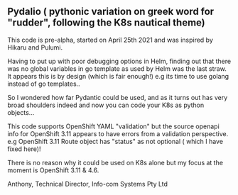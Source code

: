 ## Pydalio ( pythonic variation on greek word for "rudder", following the K8s nautical theme)

This code is pre-alpha, started on April 25th 2021 and was inspired by Hikaru and Pulumi.

Having to put up with poor debugging options in Helm, finding out that there was no global variables in go template as used by Helm was the last straw. It appears this is by design (which is fair enough!) e.g its time to use golang instead of go templates..

So I wondered how far Pydantic could be used, and as it turns out has very broad shoulders indeed and now you can code your K8s as python objects...

This code supports OpenShift YAML "validation" but the source openapi info for OpenShift 3.11 appears to have errors from a validation perspective. e.g OpenShift 3.11 Route object has "status" as not optional ( which I have fixed here)!

There is no reason why it could be used on K8s alone but my focus at the moment is OpenShift 3.11 & 4.6.

Anthony, 
Technical Director,
Info-com Systems Pty Ltd